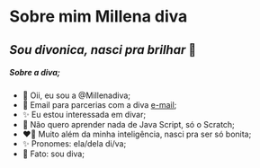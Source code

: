 # Sobre mim **Millena diva**
## *Sou divonica, nasci pra brilhar* 💋
##### Sobre a diva;
- 👋 Oii, eu sou a @Millenadiva;
- 💖 Email para parcerias com a diva [e-mail](millena.silva.ribeiro@escola.pr.gov.br);
- ✨ Eu estou interessada em divar;
- 💞️ Não quero aprender nada de Java Script, só o Scratch;
- ❤️‍🔥 Muito além da minha inteligência, nasci pra ser só bonita;
- ✨ Pronomes: ela/dela di/va;
- 💋 Fato: sou diva;

<!---
Millenadiva/Millenadiva is a ✨ special ✨ repository because its `README.md` (this file) appears on your GitHub profile.
You can click the Preview link to take a look at your changes.
--->
